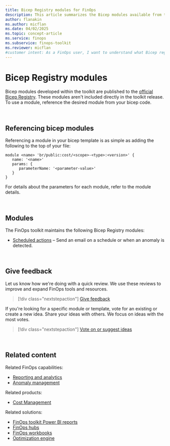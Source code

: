 ```yaml
---
title: Bicep Registry modules for FinOps
description: This article summarizes the Bicep modules available from the FinOps toolkit and provides guidance on how to reference them in your templates.
author: flanakin
ms.author: micflan
ms.date: 04/02/2025
ms.topic: concept-article
ms.service: finops
ms.subservice: finops-toolkit
ms.reviewer: micflan
#customer intent: As a FinOps user, I want to understand what Bicep registry modules are available from the FinOps toolkit.
---
```


<!-- markdownlint-disable-next-line MD025 -->
# Bicep Registry modules

Bicep modules developed within the toolkit are published to the [official Bicep Registry](https://azure.github.io/bicep-registry-modules). These modules aren't included directly in the toolkit release. To use a module, reference the desired module from your bicep code.

<br>

## Referencing bicep modules

Referencing a module in your bicep template is as simple as adding the following to the top of your file:

```bicep
module <name> 'br/public:cost/<scope>-<type>:<version>' {
   name: '<name>'
   params: {
      parameterName: '<parameter-value>'
   }
}
```

For details about the parameters for each module, refer to the module details.

<br>

## Modules

The FinOps toolkit maintains the following Bicep Registry modules:

<!--
- [Exports](exports.md) – Publish Cost Management datasets to a storage account ad-hoc or on a recurring schedule.
-->

- [Scheduled actions](scheduled-actions.md) – Send an email on a schedule or when an anomaly is detected.

<br>

## Give feedback

Let us know how we're doing with a quick review. We use these reviews to improve and expand FinOps tools and resources.

> [!div class="nextstepaction"]
> [Give feedback](https://portal.azure.com/#view/HubsExtension/InProductFeedbackBlade/extensionName/FinOpsToolkit/cesQuestion/How%20easy%20or%20hard%20is%20it%20to%20deploy%20Cost%20Management%20scheduled%20actions%20with%20the%20FinOps%20toolkit%20bicep%20modules%3F/cvaQuestion/How%20valuable%20are%20the%20Cost%20Management%20scheduled%20actions%20bicep%20modules%3F/surveyId/FTK0.9/bladeName/BicepRegistry/featureName/Overview)

If you're looking for a specific module or template, vote for an existing or create a new idea. Share your ideas with others. We focus on ideas with the most votes.

> [!div class="nextstepaction"]
> [Vote on or suggest ideas](https://github.com/microsoft/finops-toolkit/issues?q=is%3Aissue+is%3Aopen+label%3A%22Tool%3A+Bicep+Registry%22+sort%3Areactions-%2B1-desc)

<br>

## Related content

Related FinOps capabilities:

- [Reporting and analytics](../../framework/understand/reporting.md)
- [Anomaly management](../../framework/understand/anomalies.md)

Related products:

- [Cost Management](/azure/cost-management-billing/costs/)

Related solutions:

- [FinOps toolkit Power BI reports](../power-bi/reports.md)
- [FinOps hubs](../hubs/finops-hubs-overview.md)
- [FinOps workbooks](../workbooks/finops-workbooks-overview.md)
- [Optimization engine](../optimization-engine/overview.md)

<br>
